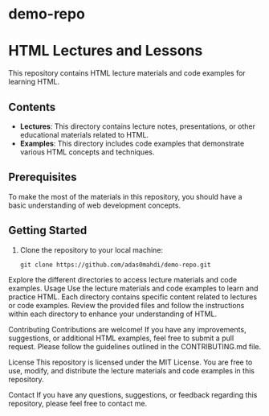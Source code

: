 # demo-repo

# HTML Lectures and Lessons

This repository contains HTML lecture materials and code examples for learning HTML.

## Contents

- **Lectures**: This directory contains lecture notes, presentations, or other educational materials related to HTML.
- **Examples**: This directory includes code examples that demonstrate various HTML concepts and techniques.

## Prerequisites

To make the most of the materials in this repository, you should have a basic understanding of web development concepts.

## Getting Started

1. Clone the repository to your local machine:

   ```shell
   git clone https://github.com/adas0mahdi/demo-repo.git

Explore the different directories to access lecture materials and code examples.
Usage
Use the lecture materials and code examples to learn and practice HTML. Each directory contains specific content related to lectures or code examples. Review the provided files and follow the instructions within each directory to enhance your understanding of HTML.

Contributing
Contributions are welcome! If you have any improvements, suggestions, or additional HTML examples, feel free to submit a pull request. Please follow the guidelines outlined in the CONTRIBUTING.md file.

License
This repository is licensed under the MIT License. You are free to use, modify, and distribute the lecture materials and code examples in this repository.

Contact
If you have any questions, suggestions, or feedback regarding this repository, please feel free to contact me.
